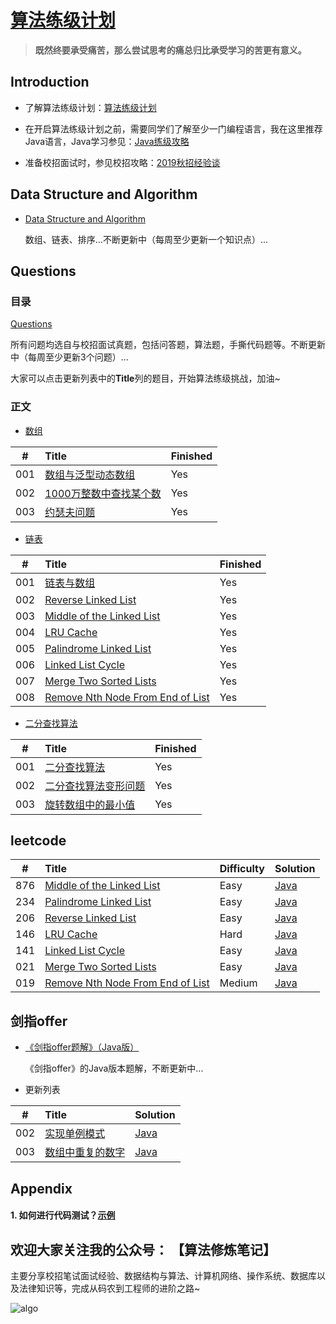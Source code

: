 # [算法练级计划](https://mp.weixin.qq.com/s/6vuaECCmrxrchr5Hc11S5w)

> **既然终要承受痛苦，那么尝试思考的痛总归比承受学习的苦更有意义。**

## Introduction

* 了解算法练级计划：[算法练级计划](https://mp.weixin.qq.com/s/6vuaECCmrxrchr5Hc11S5w)

* 在开启算法练级计划之前，需要同学们了解至少一门编程语言，我在这里推荐Java语言，Java学习参见：[Java练级攻略](https://mp.weixin.qq.com/s/i-j27vWXPS4kGmxO7i9p9w)

* 准备校招面试时，参见校招攻略：[2019秋招经验谈](https://mp.weixin.qq.com/s/iVHSbojhMSIL37K-UbM41A)

## Data Structure and Algorithm

* [Data Structure and Algorithm](https://github.com/guokaide/algorithm/blob/master/summary/algorithm.md) 
  
  数组、链表、排序...不断更新中（每周至少更新一个知识点）...


## Questions

### 目录
  
  [Questions](https://github.com/guokaide/algorithm/blob/master/questions/questions.md)

  所有问题均选自与校招面试真题，包括问答题，算法题，手撕代码题等。不断更新中（每周至少更新3个问题）...
  
  大家可以点击更新列表中的**Title**列的题目，开始算法练级挑战，加油~
  
### 正文

* [数组](https://github.com/guokaide/algorithm/blob/master/questions/questions.md#%E6%95%B0%E7%BB%84)

|#|Title|Finished|
|:---:|:---|:---|
|001|[数组与泛型动态数组](https://github.com/guokaide/algorithm/blob/master/questions/questions.md#1-%E6%95%B0%E7%BB%84%E4%B8%8E%E6%B3%9B%E5%9E%8B%E5%8A%A8%E6%80%81%E6%95%B0%E7%BB%84)|Yes|
|002|[1000万整数中查找某个数](https://github.com/guokaide/algorithm/blob/master/questions/questions.md#2-1000%E4%B8%87%E6%95%B4%E6%95%B0%E4%B8%AD%E6%9F%A5%E6%89%BE%E6%9F%90%E4%B8%AA%E6%95%B0)|Yes|
|003|[约瑟夫问题](https://github.com/guokaide/algorithm/blob/master/questions/questions.md#3-%E7%BA%A6%E7%91%9F%E5%A4%AB%E9%97%AE%E9%A2%98)|Yes|

* [链表](https://github.com/guokaide/algorithm/blob/master/questions/questions.md#%E9%93%BE%E8%A1%A8)

|#|Title|Finished|
|:---:|:---|:---|
|001|[链表与数组](https://github.com/guokaide/algorithm/blob/master/questions/questions.md#1-%E9%93%BE%E8%A1%A8%E4%B8%8E%E6%95%B0%E7%BB%84)|Yes|
|002|[Reverse Linked List](https://github.com/guokaide/algorithm/blob/master/questions/questions.md#2-reverse-linked-list)|Yes|
|003|[Middle of the Linked List](https://github.com/guokaide/algorithm/blob/master/questions/questions.md#3-middle-of-the-linked-list)|Yes|
|004|[LRU Cache](https://github.com/guokaide/algorithm/blob/master/questions/questions.md#4-lru-cache)|Yes|
|005|[Palindrome Linked List](https://github.com/guokaide/algorithm/blob/master/questions/questions.md#5-palindrome-linked-list)|Yes|
|006|[Linked List Cycle](https://github.com/guokaide/algorithm/blob/master/questions/questions.md#6-linked-list-cycle)|Yes|
|007|[Merge Two Sorted Lists](https://github.com/guokaide/algorithm/blob/master/questions/questions.md#7-merge-two-sorted-lists)|Yes|
|008|[Remove Nth Node From End of List](https://github.com/guokaide/algorithm/blob/master/questions/questions.md#8-remove-nth-node-from-end-of-list)|Yes|


* [二分查找算法](https://github.com/guokaide/algorithm/blob/master/questions/questions.md#%E4%BA%8C%E5%88%86%E6%9F%A5%E6%89%BE%E7%AE%97%E6%B3%95)

|#|Title|Finished|
|:---:|:---|:---|
|001|[二分查找算法](https://github.com/guokaide/algorithm/blob/master/questions/questions.md#1-%E4%BA%8C%E5%88%86%E6%9F%A5%E6%89%BE%E7%AE%97%E6%B3%95)|Yes|
|002|[二分查找算法变形问题](https://github.com/guokaide/algorithm/blob/master/questions/questions.md#2-%E4%BA%8C%E5%88%86%E6%9F%A5%E6%89%BE%E7%AE%97%E6%B3%95%E5%8F%98%E5%BD%A2%E9%97%AE%E9%A2%98)|Yes|
|003|[旋转数组中的最小值](https://github.com/guokaide/algorithm/blob/master/questions/questions.md#3-%E6%97%8B%E8%BD%AC%E6%95%B0%E7%BB%84%E4%B8%AD%E7%9A%84%E6%9C%80%E5%B0%8F%E5%80%BC)|Yes|


## leetcode
|#|Title|Difficulty|Solution|
|:---:|:---|:---|:---|
|876|[Middle of the Linked List](https://leetcode.com/problems/middle-of-the-linked-list/)|Easy|[Java](https://github.com/guokaide/algorithm/tree/master/leetcode/src/middleofthelinkedlist_876)|
|234|[Palindrome Linked List](https://leetcode.com/problems/palindrome-linked-list/)|Easy|[Java](https://github.com/guokaide/algorithm/tree/master/leetcode/src/palindromelinkedlist_234)|
|206|[Reverse Linked List](https://leetcode.com/problems/reverse-linked-list/)|Easy|[Java](https://github.com/guokaide/algorithm/tree/master/leetcode/src/reverselinkedlist_206)|
|146|[LRU Cache](https://leetcode.com/problems/lru-cache/description/) |Hard|[Java](https://github.com/guokaide/algorithm/tree/master/leetcode/src/lrucache_146)|
|141|[Linked List Cycle](https://leetcode.com/problems/linked-list-cycle/)|Easy|[Java](https://github.com/guokaide/algorithm/tree/master/leetcode/src/linkedlistcycle_141)|
|021|[Merge Two Sorted Lists](https://leetcode.com/problems/merge-two-sorted-lists/)|Easy|[Java](https://github.com/guokaide/algorithm/tree/master/leetcode/src/mergetwosortedlist_21)|
|019|[Remove Nth Node From End of List](https://leetcode.com/problems/remove-nth-node-from-end-of-list/)|Medium|[Java](https://github.com/guokaide/algorithm/tree/master/leetcode/src/removenthnodefromendoflist_19)|


## 剑指offer

* [《剑指offer题解》（Java版）](https://github.com/guokaide/algorithm/blob/master/solutions/%E5%89%91%E6%8C%87offer%20%E9%A2%98%E8%A7%A3.md)

  《剑指offer》的Java版本题解，不断更新中...

* 更新列表

|#|Title|Solution|
|:---:|:---|:---|
|002|[实现单例模式](https://github.com/guokaide/algorithm/blob/master/solutions/%E5%89%91%E6%8C%87offer%20%E9%A2%98%E8%A7%A3.md#2-%E5%AE%9E%E7%8E%B0%E5%8D%95%E4%BE%8B%E6%A8%A1%E5%BC%8F)|[Java](https://github.com/guokaide/algorithm/tree/master/offer/src/com/ex/singleton)|
|003|[数组中重复的数字](https://github.com/guokaide/algorithm/blob/master/solutions/%E5%89%91%E6%8C%87offer%20%E9%A2%98%E8%A7%A3.md#3-%E6%95%B0%E7%BB%84%E4%B8%AD%E9%87%8D%E5%A4%8D%E7%9A%84%E6%95%B0%E5%AD%97)|[Java](https://github.com/guokaide/algorithm/blob/master/offer/src/com/ex/offer/Ex_03_FindDuplicatedNumInArray.java)|

## Appendix
#### 1. 如何进行代码测试？[示例](https://github.com/guokaide/algorithm/blob/master/algorithms/src/array/BinarySearchTest.java)

## 欢迎大家关注我的公众号： 【算法修炼笔记】

主要分享校招笔试面试经验、数据结构与算法、计算机网络、操作系统、数据库以及法律知识等，完成从码农到工程师的进阶之路~

![algo](https://github.com/guokaide/algorithm/blob/master/pictures/algo.jpg)

